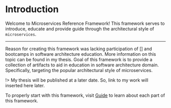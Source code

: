 # Introduction
Welcome to Microservices Reference Framework! This framework serves to introduce, educate and provide guide through the architectural style of `microservices`.

---

Reason for creating this framework was lacking participation of [] and bootcamps in software architecture education. More information on this topic can be found in my thesis. Goal of this framework is to provide a collection of artifacts to aid in education in software architecture domain. Specifically, targeting the popular architectural style of microservices.

!> My thesis will be published at a later date. So, link to my work will inserted here later.

To properly start with this framework, visit [Guide](./guide) to learn about each part of this framework.